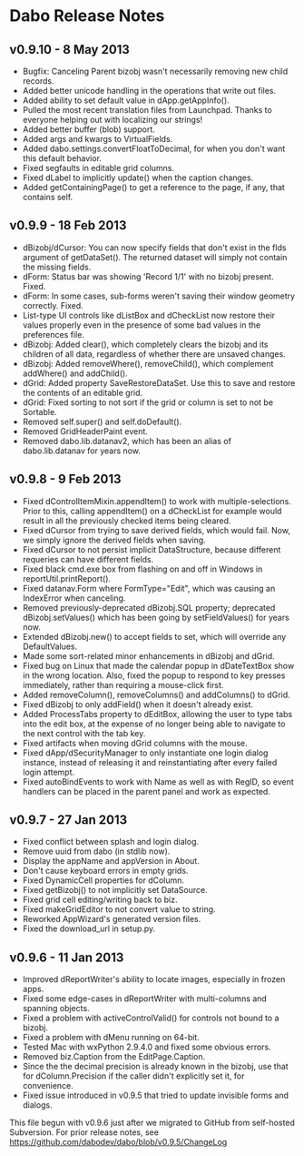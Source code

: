 Dabo Release Notes
==================

v0.9.10 - 8 May 2013
--------------------
 * Bugfix: Canceling Parent bizobj wasn't necessarily removing new child records.
 * Added better unicode handling in the operations that write out files.
 * Added ability to set default value in dApp.getAppInfo().
 * Pulled the most recent translation files from Launchpad. Thanks to everyone helping out with localizing our strings!
 * Added better buffer (blob) support.
 * Added args and kwargs to VirtualFields.
 * Added dabo.settings.convertFloatToDecimal, for when you don't want this default behavior.
 * Fixed segfaults in editable grid columns.
 * Fixed dLabel to implicitly update() when the caption changes.
 * Added getContainingPage() to get a reference to the page, if any, that contains self.


v0.9.9 - 18 Feb 2013
--------------------
 * dBizobj/dCursor: You can now specify fields that don't exist in the flds argument of getDataSet(). The returned dataset will simply not contain the missing fields.
 * dForm: Status bar was showing 'Record 1/1' with no bizobj present. Fixed.
 * dForm: In some cases, sub-forms weren't saving their window geometry correctly. Fixed.
 * List-type UI controls like dListBox and dCheckList now restore their values properly even in the presence of some bad values in the preferences file.
 * dBizobj: Added clear(), which completely clears the bizobj and its children of all data, regardless of whether there are unsaved changes.
 * dBizobj: Added removeWhere(), removeChild(), which complement addWhere() and addChild().
 * dGrid: Added property SaveRestoreDataSet. Use this to save and restore the contents of an editable grid.
 * dGrid: Fixed sorting to not sort if the grid or column is set to not be Sortable.
 * Removed self.super() and self.doDefault().
 * Removed GridHeaderPaint event.
 * Removed dabo.lib.datanav2, which has been an alias of dabo.lib.datanav for years now.


v0.9.8 - 9 Feb 2013
-------------------
 * Fixed dControlItemMixin.appendItem() to work with multiple-selections. Prior to this, calling appendItem() on a dCheckList for example would result in all the previously checked items being cleared.
 * Fixed dCursor from trying to save derived fields, which would fail. Now, we simply ignore the derived fields when saving.
 * Fixed dCursor to not persist implicit DataStructure, because different requeries can have different fields.
 * Fixed black cmd.exe box from flashing on and off in Windows in reportUtil.printReport().
 * Fixed datanav.Form where FormType="Edit", which was causing an IndexError when canceling.
 * Removed previously-deprecated dBizobj.SQL property; deprecated dBizobj.setValues() which has been going by setFieldValues() for years now.
 * Extended dBizobj.new() to accept fields to set, which will override any DefaultValues.
 * Made some sort-related minor enhancements in dBizobj and dGrid.
 * Fixed bug on Linux that made the calendar popup in dDateTextBox show in the wrong location. Also, fixed the popup to respond to key presses immediately, rather than requiring a mouse-click first.
 * Added removeColumn(), removeColumns() and addColumns() to dGrid.
 * Fixed dBizobj to only addField() when it doesn't already exist.
 * Added ProcessTabs property to dEditBox, allowing the user to type tabs into the edit box, at the expense of no longer being able to navigate to the next control with the tab key.
 * Fixed artifacts when moving dGrid columns with the mouse.
 * Fixed dApp/dSecurityManager to only instantiate one login dialog instance, instead of releasing it and reinstantiating after every failed login attempt.
 * Fixed autoBindEvents to work with Name as well as with RegID, so event handlers can be placed in the parent panel and work as expected.


v0.9.7 - 27 Jan 2013
--------------------
 * Fixed conflict between splash and login dialog.
 * Remove uuid from dabo (in stdlib now).
 * Display the appName and appVersion in About.
 * Don't cause keyboard errors in empty grids.
 * Fixed DynamicCell properties for dColumn.
 * Fixed getBizobj() to not implicitly set DataSource.
 * Fixed grid cell editing/writing back to biz.
 * Fixed makeGridEditor to not convert value to string.
 * Reworked AppWizard's generated version files.
 * Fixed the download_url in setup.py.


v0.9.6 - 11 Jan 2013
--------------------
 * Improved dReportWriter's ability to locate images, especially in frozen apps.
 * Fixed some edge-cases in dReportWriter with multi-columns and spanning objects.
 * Fixed a problem with activeControlValid() for controls not bound to a bizobj.
 * Fixed a problem with dMenu running on 64-bit.
 * Tested Mac with wxPython 2.9.4.0 and fixed some obvious errors.
 * Removed biz.Caption from the EditPage.Caption.
 * Since the the decimal precision is already known in the bizobj, use that for dColumn.Precision if the caller didn't explicitly set it, for convenience.
 * Fixed issue introduced in v0.9.5 that tried to update invisible forms and dialogs.


This file begun with v0.9.6 just after we migrated to GitHub from self-hosted Subversion. For prior release notes, see https://github.com/dabodev/dabo/blob/v0.9.5/ChangeLog
